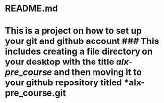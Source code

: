 # README.md
# This is a project on how to set up your git and github account ### This includes creating a file directory on your desktop with the title *alx-pre_course* and then moving it to your github repository titled *alx-pre_course.git
